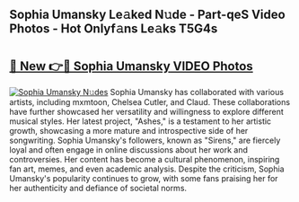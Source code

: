 ## Sophia Umansky Le𝚊ked N𝚞de - Part-qeS Video Photos - Hot Onlyf𝚊ns Le𝚊ks T5G4s

# <h2><a href="http://ac31559.deff.icu/?id=Sophia+Umansky">🔗 New 👉🔴 Sophia Umansky VIDEO Photos</a></h2>

[![Sophia Umansky N𝚞des](https://i.imgur.com/rIISA9y.gif)](http://ac31559.deff.icu/?id=Sophia+Umansky)
Sophia Umansky has collaborated with various artists, including mxmtoon, Chelsea Cutler, and Claud. These collaborations have further showcased her versatility and willingness to explore different musical styles. Her latest project, "Ashes," is a testament to her artistic growth, showcasing a more mature and introspective side of her songwriting. Sophia Umansky's followers, known as "Sirens," are fiercely loyal and often engage in online discussions about her work and controversies. Her content has become a cultural phenomenon, inspiring fan art, memes, and even academic analysis. Despite the criticism, Sophia Umansky's popularity continues to grow, with some fans praising her for her authenticity and defiance of societal norms.
